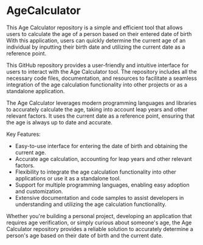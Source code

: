 # AgeCalculator
This Age Calculator repository is a simple and efficient tool that allows users to calculate the age of a person based on their entered date of birth
With this application, users can quickly determine the current age of an individual by inputting their birth date and utilizing the current date as a reference point.

This GitHub repository provides a user-friendly and intuitive interface for users to interact with the Age Calculator tool. The repository includes all the necessary code files, documentation, and resources to facilitate a seamless integration of the age calculation functionality into other projects or as a standalone application.

The Age Calculator leverages modern programming languages and libraries to accurately calculate the age, taking into account leap years and other relevant factors. It uses the current date as a reference point, ensuring that the age is always up to date and accurate.

Key Features:
- Easy-to-use interface for entering the date of birth and obtaining the current age.
- Accurate age calculation, accounting for leap years and other relevant factors.
- Flexibility to integrate the age calculation functionality into other applications or use it as a standalone tool.
- Support for multiple programming languages, enabling easy adoption and customization.
- Extensive documentation and code samples to assist developers in understanding and utilizing the age calculation functionality.

Whether you're building a personal project, developing an application that requires age verification, or simply curious about someone's age, the Age Calculator repository provides a reliable solution to accurately determine a person's age based on their date of birth and the current date.
